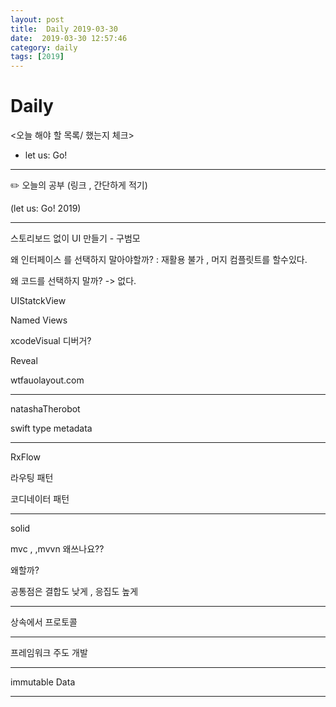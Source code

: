 ```yaml
---
layout: post
title:  Daily 2019-03-30
date:  2019-03-30 12:57:46
category: daily
tags: [2019]
---
```


# Daily

<오늘 해야 할 목록/ 했는지 체크>

- let us: Go!

------

✏️ 오늘의 공부 (링크 , 간단하게 적기)

(let us: Go! 2019)



------



스토리보드 없이 UI 만들기 - 구범모

왜 인터페이스 를 선택하지 말아야할까? :  재활용 불가 ,  머지 컴플릿트를 할수있다.   

왜 코드를 선택하지 말까? -> 없다. 

UIStatckView

Named Views



xcodeVisual 디버거?

Reveal

wtfauolayout.com



----

natashaTherobot



swift type metadata





-----

RxFlow

라우팅 패턴

코디네이터 패턴



----

solid

mvc , ,mvvn 왜쓰나요??

왜할까? 

공통점은 결합도 낮게 , 응집도 높게

----

상속에서 프로토콜



----

프레임워크 주도 개발





----

immutable Data



----

























